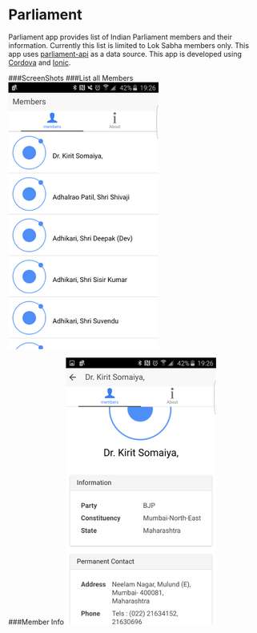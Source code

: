 # Parliament
Parliament app provides list of Indian Parliament members and their information. Currently this list is limited to Lok Sabha members only. This app uses [parliament-api] as a data source. This app is developed using [Cordova] and [Ionic].

###ScreenShots
###List all Members
![alt tag](https://raw.githubusercontent.com/sudeepkodavati/Parliament/master/images/allmembers.png)

###Member Info
![alt tag](https://raw.githubusercontent.com/sudeepkodavati/Parliament/master/images/member.png)

[parliament-api]: <https://github.com/sudeepkodavati/parliament-api>
[Cordova]: <https://cordova.apache.org/>
[Ionic]: <http://ionicframework.com/>

